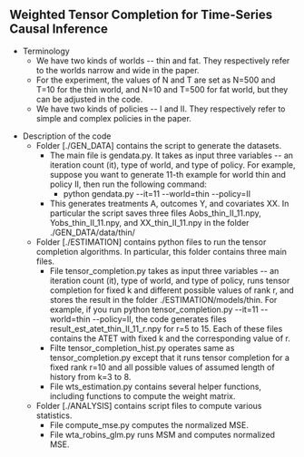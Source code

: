 ## Weighted Tensor Completion for Time-Series Causal Inference

* Terminology
  * We have two kinds of worlds -- thin and fat. They respectively refer to the worlds narrow and wide in the paper.
  * For the experiment, the values of N and T are set as N=500 and T=10 for the thin world, and N=10 and T=500 for fat world, but they can be adjusted in the code.
  * We have two kinds of policies -- I and II. They respectively refer to simple and complex policies in the paper.


- Description of the code
  * Folder [./GEN_DATA] contains the script to generate the datasets.
    * The main file is gendata.py. It takes as input three variables -- an iteration count (it), type of world, and type of policy. For example, suppose you want to generate 11-th example for world thin and policy II, then run the following command: 
        - python gendata.py --it=11 --world=thin --policy=II
    * This generates treatments A, outcomes Y, and covariates XX. In particular the script saves three files Aobs_thin_II_11.npy, Yobs_thin_II_11.npy, and XX_thin_II_11.npy in the folder ./GEN_DATA/data/thin/
  * Folder [./ESTIMATION] contains python files to run the tensor completion algorithms. In particular, this folder contains three main files.
    * File tensor_completion.py takes as input three variables -- an iteration count (it), type of world, and type of policy, runs tensor completion for fixed k and different possible values of rank r, and stores the result in the folder ./ESTIMATION/models/thin. For example, if you run python tensor_completion.py --it=11 --world=thin --policy=II, the code generates files result_est_atet_thin_II_11_r.npy for r=5 to 15. Each of these files contains the ATET with fixed k and the corresponding value of r.
    * Filte tensor_completion_hist.py operates same as tensor_completion.py except that it runs tensor completion for a fixed rank r=10 and all possible values of assumed length of history from k=3 to 8.
    * File wts_estimation.py contains several helper functions, including functions to compute the weight matrix.
  * Folder [./ANALYSIS] contains script files to compute various statistics.
    * File compute_mse.py computes the normalized MSE. 
    * File wta_robins_glm.py runs MSM and computes normalized MSE.
